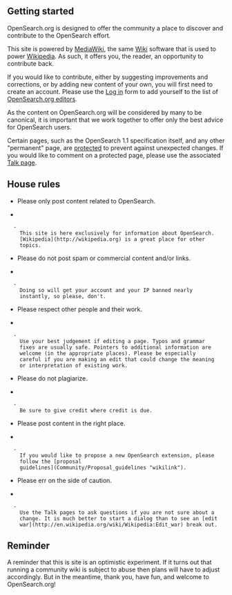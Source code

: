 ## Getting started

OpenSearch.org is designed to offer the community a place to discover
and contribute to the OpenSearch effort.

This site is powered by [MediaWiki](http://mediawiki.org), the same
[Wiki](http://en.wikipedia.org/wiki/Wiki) software that is used to power
[Wikipedia](http://wikipedia.org). As such, it offers you, the reader,
an opportunity to contribute back.

If you would like to contribute, either by suggesting improvements and
corrections, or by adding new content of your own, you will first need
to create an account. Please use the [Log
in](Special:Userlogin "wikilink") form to add yourself to the list of
[OpenSearch.org editors](Community/OpenSearch_community "wikilink").

As the content on OpenSearch.org will be considered by many to be
canonical, it is important that we work together to offer only the best
advice for OpenSearch users.

Certain pages, such as the OpenSearch 1.1 specification itself, and any
other "permanent" page, are
[protected](http://meta.wikimedia.org/wiki/Protected_pages) to prevent
against unexpected changes. If you would like to comment on a protected
page, please use the associated [Talk
page](http://meta.wikimedia.org/wiki/Talk_pages).

## House rules

  - Please only post content related to OpenSearch.

<!-- end list -->

  - 
    
      -   
        This site is here exclusively for information about OpenSearch.
        [Wikipedia](http://wikipedia.org) is a great place for other
        topics.

<!-- end list -->

  - Please do not post spam or commercial content and/or links.

<!-- end list -->

  - 
    
      -   
        Doing so will get your account and your IP banned nearly
        instantly, so please, don't.

<!-- end list -->

  - Please respect other people and their work.

<!-- end list -->

  - 
    
      -   
        Use your best judgement if editing a page. Typos and grammar
        fixes are usually safe. Pointers to additional information are
        welcome (in the appropriate places). Please be especially
        careful if you are making an edit that could change the meaning
        or interpretation of existing work.

<!-- end list -->

  - Please do not plagiarize.

<!-- end list -->

  - 
    
      -   
        Be sure to give credit where credit is due.

<!-- end list -->

  - Please post content in the right place.

<!-- end list -->

  - 
    
      -   
        If you would like to propose a new OpenSearch extension, please
        follow the [proposal
        guidelines](Community/Proposal_guidelines "wikilink").

<!-- end list -->

  - Please err on the side of caution.

<!-- end list -->

  - 
    
      -   
        Use the Talk pages to ask questions if you are not sure about a
        change. It is much better to start a dialog than to see an [edit
        war](http://en.wikipedia.org/wiki/Wikipedia:Edit_war) break out.

## Reminder

A reminder that this is site is an optimistic experiment. If it turns
out that running a community wiki is subject to abuse then plans will
have to adjust accordingly. But in the meantime, thank you, have fun,
and welcome to OpenSearch.org\!
